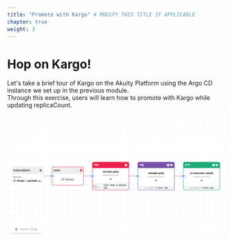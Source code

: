 ```yaml
---
title: "Promote with Kargo" # MODIFY THIS TITLE IF APPLICABLE
chapter: true
weight: 3
---
```


# Hop on Kargo!
Let's take a brief tour of Kargo on the Akuity Platform using the Argo CD instance we set up in the previous module. <br>
Through this exercise, users will learn how to promote with Kargo while updating replicaCount. 

![Kargo Example](../../static/images/KargoIndex.png)